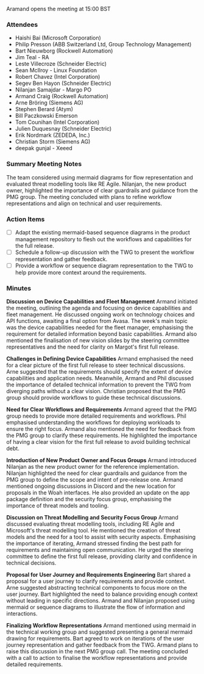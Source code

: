 Aramand opens the meeting at 15:00 BST

### Attendees
- Haishi Bai (Microsoft Corporation)
- Philip Presson (ABB Switzerland Ltd, Group Technology Management)
- Bart Nieuwborg (Rockwell Automation)
- Jim Teal - RA
- Leste Villecroze (Schneider Electric)
- Sean McIlroy - Linux Foundation
- Robert Chavez (Intel Corporation)
- Segev Ben Hayon (Schneider Electric)
- Nilanjan Samajdar - Margo PO
- Armand Craig (Rockwell Automation)
- Arne Bröring (Siemens AG)
- Stephen Berard (Atym)
- Bill Paczkowski Emerson
- Tom Counihan (Intel Corporation)
- Julien Duquesnay (Schneider Electric)
- Erik Nordmark (ZEDEDA, Inc.)
- Christian Storm (Siemens AG)
- deepak gunjal - Xeeed

### Summary Meeting Notes

The team considered using mermaid diagrams for flow representation and evaluated threat modelling tools like RE Agile. Nilanjan, the new product owner, highlighted the importance of clear guardrails and guidance from the PMG group. The meeting concluded with plans to refine workflow representations and align on technical and user requirements.

### Action Items
- [ ] Adapt the existing mermaid-based sequence diagrams in the product management repository to flesh out the workflows and capabilities for the full release.
- [ ] Schedule a follow-up discussion with the TWG to present the workflow representation and gather feedback.
- [ ] Provide a workflow or sequence diagram representation to the TWG to help provide more context around the requirements.

### Minutes

**Discussion on Device Capabilities and Fleet Management**
Armand initiated the meeting, outlining the agenda and focusing on device capabilities and fleet management. He discussed ongoing work on technology choices and API functions, awaiting a final option from Avasa. The week's main topic was the device capabilities needed for the fleet manager, emphasising the requirement for detailed information beyond basic capabilities. Armand also mentioned the finalisation of new vision slides by the steering committee representatives and the need for clarity on Margot's first full release.

**Challenges in Defining Device Capabilities**
Armand emphasised the need for a clear picture of the first full release to steer technical discussions. Arne suggested that the requirements should specify the extent of device capabilities and application needs. Meanwhile, Armand and Phil discussed the importance of detailed technical information to prevent the TWG from diverging paths without a clear vision. Christian proposed that the PMG group should provide workflows to guide these technical discussions.

**Need for Clear Workflows and Requirements**
Armand agreed that the PMG group needs to provide more detailed requirements and workflows. Phil emphasised understanding the workflows for deploying workloads to ensure the right focus. Armand also mentioned the need for feedback from the PMG group to clarify these requirements. He highlighted the importance of having a clear vision for the first full release to avoid building technical debt.

**Introduction of New Product Owner and Focus Groups**
Armand introduced Nilanjan as the new product owner for the reference implementation. Nilanjan highlighted the need for clear guardrails and guidance from the PMG group to define the scope and intent of pre-release one. Armand mentioned ongoing discussions in Discord and the new location for proposals in the Woah interfaces. He also provided an update on the app package definition and the security focus group, emphasising the importance of threat models and tooling.

**Discussion on Threat Modelling and Security Focus Group**
Armand discussed evaluating threat modelling tools, including RE Agile and Microsoft's threat modelling tool. He mentioned the creation of threat models and the need for a tool to assist with security aspects. Emphasising the importance of iterating, Armand stressed finding the best path for requirements and maintaining open communication. He urged the steering committee to define the first full release, providing clarity and confidence in technical decisions.

**Proposal for User Journey and Requirements Engineering**
Bart shared a proposal for a user journey to clarify requirements and provide context. Arne suggested abstracting technical components to focus more on the user journey. Bart highlighted the need to balance providing enough context without leading in specific directions. Armand and Nilanjan proposed using mermaid or sequence diagrams to illustrate the flow of information and interactions.

**Finalizing Workflow Representations**
Armand mentioned using mermaid in the technical working group and suggested presenting a general mermaid drawing for requirements. Bart agreed to work on iterations of the user journey representation and gather feedback from the TWG. Armand plans to raise this discussion in the next PMG group call. The meeting concluded with a call to action to finalise the workflow representations and provide detailed requirements.

